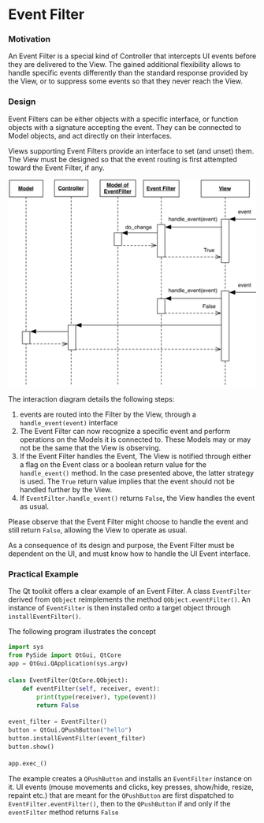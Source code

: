 # Event Filter

### Motivation

An Event Filter is a special kind of Controller that intercepts UI events 
before they are delivered to the View. The gained additional flexibility
allows to handle specific events differently than the standard response
provided by the View, or to suppress some events so that they never reach
the View.

### Design

Event Filters can be either objects with a specific interface, or function objects 
with a signature accepting the event. They can be connected to Model objects, and 
act directly on their interfaces.

Views supporting Event Filters provide an interface to set (and unset) them. The View
must be designed so that the event routing is first attempted toward the Event Filter, 
if any.

<p align="center">
    <img src="images/event_filter/event_filter.png">
</p>

The interaction diagram details the following steps:
1. events are routed into the Filter by the View, through a ``handle_event(event)`` interface
2. The Event Filter can now recognize a specific event and perform operations on the
   Models it is connected to. These Models may or may not be the same that the View is 
   observing.
3. If the Event Filter handles the Event, The View is notified through either a flag on 
   the Event class or a boolean return value for the ``handle_event()`` method. In the 
   case presented above, the latter strategy is used. The ``True`` return value implies
   that the event should not be handled further by the View.
4. If ``EventFilter.handle_event()`` returns ``False``, the View handles the event as usual.
   
Please observe that the Event Filter might choose to handle the event and still
return ``False``, allowing the View to operate as usual.

As a consequence of its design and purpose, the Event Filter must be dependent on
the UI, and must know how to handle the UI Event interface. 

### Practical Example

The Qt toolkit offers a clear example of an Event Filter. A class ``EventFilter``
derived from `QObject` reimplements the method `QObject.eventFilter()`. 
An instance of `EventFilter` is then installed onto a target object through `installEventFilter()`. 

The following program illustrates the concept

```python
import sys
from PySide import QtGui, QtCore
app = QtGui.QApplication(sys.argv)

class EventFilter(QtCore.QObject):
    def eventFilter(self, receiver, event):
        print(type(receiver), type(event))
        return False
        
event_filter = EventFilter()
button = QtGui.QPushButton("hello")
button.installEventFilter(event_filter)
button.show()

app.exec_()
```

The example creates a `QPushButton` and installs an `EventFilter` instance on it.
UI events (mouse movements and clicks, key presses, show/hide, resize, repaint etc.)
that are meant for the `QPushButton` are first dispatched to `EventFilter.eventFilter()`,
then to the `QPushButton` if and only if the `eventFilter` method returns `False`
